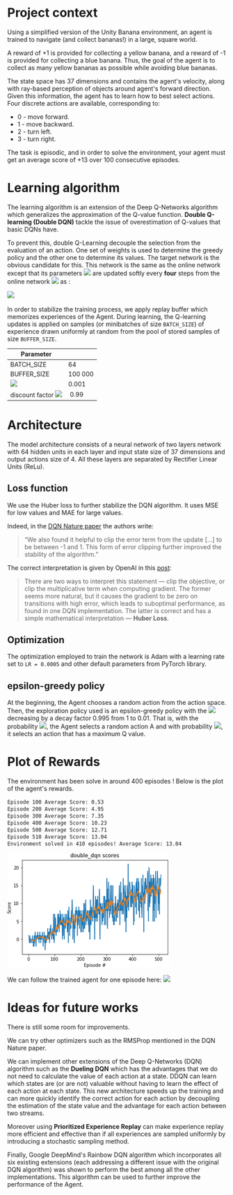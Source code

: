 # Project context

Using a simplified version of the Unity Banana environment, an agent is trained to navigate (and collect bananas!) in a large, square world.

A reward of +1 is provided for collecting a yellow banana, and a reward of -1 is provided for collecting a blue banana. Thus, the goal of the agent is to collect as many yellow bananas as possible while avoiding blue bananas.

The state space has 37 dimensions and contains the agent's velocity, along with ray-based perception of objects around agent's forward direction. Given this information, the agent has to learn how to best select actions. Four discrete actions are available, corresponding to:

- 0 - move forward.
- 1 - move backward.
- 2 - turn left.
- 3 - turn right.

The task is episodic, and in order to solve the environment, your agent must get an average score of +13 over 100 consecutive episodes.

# Learning algorithm
The learning algorithm is an extension of the Deep Q-Networks algorithm which generalizes the approximation of the Q-value function. __Double Q-learning (Double DQN)__ tackle the issue of overestimation of Q-values that basic DQNs have.

To prevent this, double Q-Learning decouple the selection from the evaluation of an action. One set of weights is used to determine the greedy policy and the other one to determine its values. The target network is the obvious candidate for this. This network is the same as the online network except that its parameters ![](https://latex.codecogs.com/svg.latex?\theta_{target}) are updated softly every __four__ steps from the
online network ![](https://latex.codecogs.com/svg.latex?\theta_{local}) as :

![](https://latex.codecogs.com/svg.latex?\theta_{target}&space;=&space;\tau&space;*&space;\theta_{local}&space;&plus;&space;(1&space;-&space;\tau)&space;*&space;\theta_{target})


In order to stabilize the training process, we apply replay buffer which memorizes experiences of the Agent. During learning, the Q-learning updates is applied on samples (or minibatches of size `BATCH_SIZE`) of experience drawn uniformly at random from the pool of stored samples of size `BUFFER_SIZE`.

| Parameter | |
|-|-|
|BATCH_SIZE| 64 |
| BUFFER_SIZE | 100 000 |
| ![](https://latex.codecogs.com/svg.latex?\tau)| 0.001 |
| discount factor ![](https://latex.codecogs.com/svg.latex?\gamma) | 0.99 |

# Architecture

The model architecture consists of a neural network of two layers network with 64 hidden units in each layer and input state size of 37 dimensions and output actions size of 4. All these layers are separated by Rectifier Linear Units (ReLu).

## Loss function
We use the Huber loss to further stabilize the DQN algorithm. It uses MSE for low values and MAE for large values.

Indeed, in the [DQN Nature paper](https://storage.googleapis.com/deepmind-media/dqn/DQNNaturePaper.pdf) the authors write:
> “We also found it helpful to clip the error term from the update [...] to be between -1 and 1. This form of error clipping further improved the stability of the algorithm.”

The correct interpretation is given by OpenAI in this [post](https://openai.com/blog/openai-baselines-dqn/):
> There are two ways to interpret this statement — clip the objective, or clip the multiplicative term when computing gradient. The former seems more natural, but it causes the gradient to be zero on transitions with high error, which leads to suboptimal performance, as found in one DQN implementation. The latter is correct and has a simple mathematical interpretation — __Huber Loss__.

## Optimization
The optimization employed to train the
network is Adam with a learning rate set to `LR = 0.0005` and other default parameters from PyTorch library.

## epsilon-greedy policy
At the beginning, the Agent chooses a random action from the action space. Then, the exploration policy used is an epsilon-greedy policy with the ![](https://latex.codecogs.com/svg.latex?\epsilon) decreasing by a decay factor 0.995 from 1 to 0.01. That is, with the probability ![](https://latex.codecogs.com/svg.latex?\epsilon), the Agent selects a random action A and with probability ![](https://latex.codecogs.com/svg.latex?1-\epsilon), it selects an action that has a maximum Q value.

# Plot of Rewards
The environment has been solve in around 400 episodes ! Below is the plot of the agent's rewards.

```
Episode 100	Average Score: 0.53
Episode 200	Average Score: 4.95
Episode 300	Average Score: 7.35
Episode 400	Average Score: 10.23
Episode 500	Average Score: 12.71
Episode 510	Average Score: 13.04
Environment solved in 410 episodes!	Average Score: 13.04
```
![](figures/double_dqn_scores.png)

We can follow the trained agent for one episode here:
![](figures/agent.gif)

# Ideas for future works
There is still some room for improvements.

We can try other optimizers such as the RMSProp mentioned in the DQN Nature paper.

We can implement other extensions of the Deep Q-Networks (DQN) algorithm such as the __Dueling DQN__ which has the advantages that we do not need to calculate the value of each action at a state. DDQN can learn which states are (or are not) valuable without having to learn the effect of each action at each state. This new architecture speeds up the training and can more quickly identify the correct action for each action by decoupling the estimation of the state value and the advantage for each action between two streams.

Moreover using __Prioritized Experience Replay__ can make experience replay more efficient and effective than if all experiences are sampled uniformly by introducing a stochastic sampling method.

Finally, Google DeepMind's Rainbow DQN algorithm which incorporates all six existing extensions (each addressing a different issue with the original DQN algorithm) was shown to perform the best among all the other implementations. This algorithm can be used to further improve the performance of the Agent.
